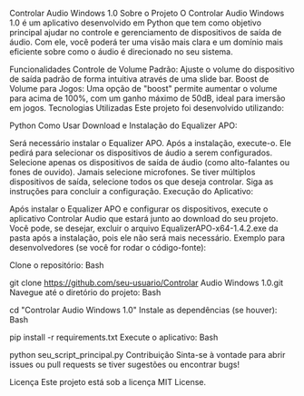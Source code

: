 Controlar Audio Windows 1.0
Sobre o Projeto
O Controlar Audio Windows 1.0 é um aplicativo desenvolvido em Python que tem como objetivo principal ajudar no controle e gerenciamento de dispositivos de saída de áudio. Com ele, você poderá ter uma visão mais clara e um domínio mais eficiente sobre como o áudio é direcionado no seu sistema.

Funcionalidades
Controle de Volume Padrão: Ajuste o volume do dispositivo de saída padrão de forma intuitiva através de uma slide bar.
Boost de Volume para Jogos: Uma opção de "boost" permite aumentar o volume para acima de 100%, com um ganho máximo de 50dB, ideal para imersão em jogos.
Tecnologias Utilizadas
Este projeto foi desenvolvido utilizando:

Python
Como Usar
Download e Instalação do Equalizer APO:

Será necessário instalar o Equalizer APO.
Após a instalação, execute-o. Ele pedirá para selecionar os dispositivos de áudio a serem configurados. Selecione apenas os dispositivos de saída de áudio (como alto-falantes ou fones de ouvido). Jamais selecione microfones. Se tiver múltiplos dispositivos de saída, selecione todos os que deseja controlar. Siga as instruções para concluir a configuração.
Execução do Aplicativo:

Após instalar o Equalizer APO e configurar os dispositivos, execute o aplicativo Controlar Audio que estará junto ao download do seu projeto.
Você pode, se desejar, excluir o arquivo EqualizerAPO-x64-1.4.2.exe da pasta após a instalação, pois ele não será mais necessário.
Exemplo para desenvolvedores (se você for rodar o código-fonte):

Clone o repositório:
Bash

git clone https://github.com/seu-usuario/Controlar Audio Windows 1.0.git
Navegue até o diretório do projeto:
Bash

cd "Controlar Audio Windows 1.0"
Instale as dependências (se houver):
Bash

pip install -r requirements.txt
Execute o aplicativo:
Bash

python seu_script_principal.py
Contribuição
Sinta-se à vontade para abrir issues ou pull requests se tiver sugestões ou encontrar bugs!

Licença
Este projeto está sob a licença MIT License.
